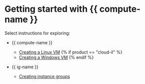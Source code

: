 # Getting started with {{ compute-name }}

Select instructions for exploring:

* {{ compute-name }}

   * [Creating a Linux VM](quick-create-linux.md)
   {% if product == "cloud-il" %}
   * [Creating a Windows VM](quick-create-windows.md)
   {% endif %}

* {{ ig-name }}

   * [Creating instance groups](ig.md)